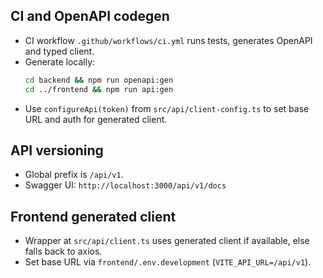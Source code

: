 
## CI and OpenAPI codegen
- CI workflow `.github/workflows/ci.yml` runs tests, generates OpenAPI and typed client.
- Generate locally:
  ```bash
  cd backend && npm run openapi:gen
  cd ../frontend && npm run api:gen
  ```
- Use `configureApi(token)` from `src/api/client-config.ts` to set base URL and auth for generated client.

## API versioning
- Global prefix is `/api/v1`.
- Swagger UI: `http://localhost:3000/api/v1/docs`

## Frontend generated client
- Wrapper at `src/api/client.ts` uses generated client if available, else falls back to axios.
- Set base URL via `frontend/.env.development` (`VITE_API_URL=/api/v1`).
